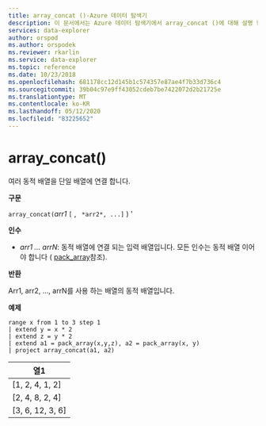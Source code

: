 ```yaml
---
title: array_concat ()-Azure 데이터 탐색기
description: 이 문서에서는 Azure 데이터 탐색기에서 array_concat ()에 대해 설명 합니다.
services: data-explorer
author: orspod
ms.author: orspodek
ms.reviewer: rkarlin
ms.service: data-explorer
ms.topic: reference
ms.date: 10/23/2018
ms.openlocfilehash: 681178cc12d145b1c574357e87ae4f7b33d736c4
ms.sourcegitcommit: 39b04c97e9ff43052cdeb7be7422072d2b21725e
ms.translationtype: MT
ms.contentlocale: ko-KR
ms.lasthandoff: 05/12/2020
ms.locfileid: "83225652"
---
```

# <a name="array_concat"></a>array_concat()

여러 동적 배열을 단일 배열에 연결 합니다.

**구문**

`array_concat(`*arr1* `[` , ` *arr2*, ...]` ) '

**인수**

* *arr1 ... arrN*: 동적 배열에 연결 되는 입력 배열입니다. 모든 인수는 동적 배열 이어야 합니다 ( [pack_array](packarrayfunction.md)참조). 

**반환**

Arr1, arr2, ..., arrN를 사용 하는 배열의 동적 배열입니다.

**예제**

<!-- csl: https://help.kusto.windows.net:443/Samples -->
```kusto
range x from 1 to 3 step 1
| extend y = x * 2
| extend z = y * 2
| extend a1 = pack_array(x,y,z), a2 = pack_array(x, y)
| project array_concat(a1, a2)
```

|열1|
|---|
|[1, 2, 4, 1, 2]|
|[2, 4, 8, 2, 4]|
|[3, 6, 12, 3, 6]|
